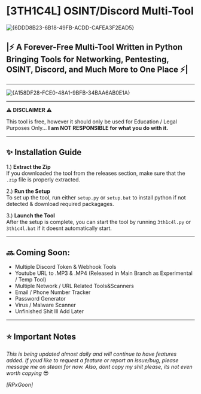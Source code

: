 # [3TH1C4L] OSINT/Discord Multi-Tool
![{6DDD8B23-6B18-49FB-ACDD-CAFEA3F2EAD5}](https://github.com/user-attachments/assets/3b669d8a-b87c-4769-ac6f-3822c3ab36df)

## |⚡ A Forever-Free Multi-Tool Written in Python Bringing Tools for Networking, Pentesting, OSINT, Discord, and Much More to One Place ⚡|
---
![{A158DF28-FCE0-48A1-9BFB-34BAA6AB0E1A}](https://github.com/user-attachments/assets/2f58fda9-8a13-4dfe-b4bb-4295c3b8cfa7)

---

**⚠️ DISCLAIMER ⚠️**  

This tool is free, however it should only be used for Education / Legal Purposes Only... **I am NOT RESPONSIBLE for what you do with it.**

---

## ✨ Installation Guide

1.) **Extract the Zip**  
   If you downloaded the tool from the releases section, make sure that the `.zip` file is properly extracted.

2.) **Run the Setup**  
   To set up the tool, run either `setup.py` or `setup.bat` to install python if not detected & download required packagages.

3.) **Launch the Tool**  
   After the setup is complete, you can start the tool by running `3th1c4l.py` or `3th1c4l.bat` if it doesnt automatically start.

---

## 🔜 Coming Soon:

- Multiple Discord Token & Webhook Tools
- Youtube URL to .MP3 & .MP4 (Released in Main Branch as Experimental / Temp Tool) 
- Multiple Network / URL Related Tools&Scanners
- Email / Phone Number Tracker
- Password Generator
- Virus / Malware Scanner
- Unfinished Shit Ill Add Later

---

## ⭐ Important Notes

*This is being updated almost daily and will continue to have features added.*
*If youd like to request a feature or report an issue/bug, please message me on steam for now.*
*Also, dont copy my shit please, its not even worth copying* 😎



*[RPxGoon]*
